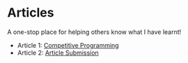 # Articles
A one-stop place for helping others know what I have learnt!

 - Article 1: [Competitive Programming](https://www.section.io/engineering-education/how-to-start-competitive-programming/)
 - Article 2: [Article Submission](https://www.section.io/engineering-education/how-to-submit-your-first-article/)
